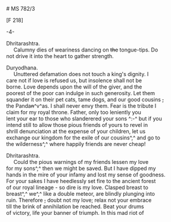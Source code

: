 # MS 782/3

[F 218]

-4-

Dhritarashtra. \
&nbsp;&nbsp;&nbsp;&nbsp;&nbsp;Calumny dies of weariness dancing on ~~the~~ tongue-tips. Do \
not drive it into the heart to gather strength. 

Duryodhana. \
&nbsp;&nbsp;&nbsp;&nbsp;&nbsp;Unuttered defamation does not touch a king's dignity. I \
care not if love is refused us, but insolence shall not be \
borne. Love depends upon the will of the giver, and the \
poorest of the poor can indulge in such generosity. Let them \
squander it on their pet cats, tame dogs, and our good cousins ~~,~~ \
the Panda~~n~~^v^as. I shall never envy them. Fear is the tribute I \
claim for my royal throne. Father, only too leniently you \
lent your ear to those who slanderered your sons ^:-^ but if you \
intend still to allow those pious friends of yours to revel in \
shrill denunciation at the expense of your children, let us \
exchange our kingdom for the exile of our cousins^,^ and go to \
the wilderness^,^ where happily friends are never cheap! 

Dhritarashtra. \
&nbsp;&nbsp;&nbsp;&nbsp;&nbsp;Could the pious warnings of my friends lessen my love \
for my sons^,^ then we might be saved. But I have dipped my \
hands in the mire of your infamy and lost my sense of goodness. \
For your sakes I have heedlessly set fire to the
ancient forest \
of our royal lineage - so dire is my love. Clasped breast to \
breast^,^ we^,^ like a double meteor, are blindly plunging into \
ruin. Therefore ~~,~~ doubt not my love; relax not your embrace \
till the brink of annihilation be reached. Beat your drums \
of victory, life your banner of triumph. In this mad riot of
